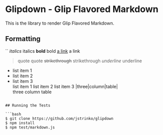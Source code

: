 Glipdown - Glip Flavored Markdown
=================================

This is the library to render Glip Flavored Markdown.

## Formatting

``
*italics*	italics
**bold**	bold
[a link](http://google.com)	a link
> quote	
quote
~~strikethrough~~	strikethrough
_underline_	underline
* list item 1
* list item 2
* list item 3	
list item 1
list item 2
list item 3
|three|column|table|	
three	column	table
```

## Running the Tests

```bash
$ git clone https://github.com/jstrinko/glipdown
$ npm install
$ npm test/markdown.js
```
